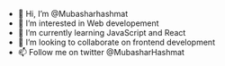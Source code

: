 - 👋 Hi, I’m @Mubasharhashmat
- 👀 I’m interested in Web developement
- 🌱 I’m currently learning JavaScript and React
- 💞️ I’m looking to collaborate on frontend development
- 📫 Follow me on twitter @MubasharHashmat 
